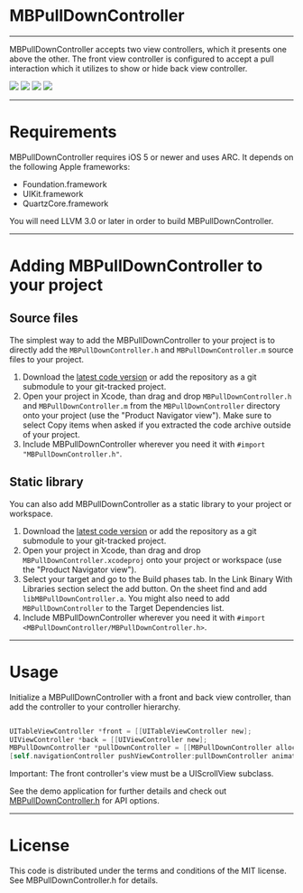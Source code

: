 MBPullDownController
====================
--------------------

MBPullDownController accepts two view controllers, which it presents one above the other. The front view controller is configured to accept a pull interaction which it utilizes to show or hide back view controller. 

[![](https://dl.dropbox.com/u/378729/MBPullDownController/1-thumb.png)](https://dl.dropbox.com/u/378729/MBPullDownController/1.png)
[![](https://dl.dropbox.com/u/378729/MBPullDownController/2-thumb.png)](https://dl.dropbox.com/u/378729/MBPullDownController/2.png)
[![](https://dl.dropbox.com/u/378729/MBPullDownController/3-thumb.png)](https://dl.dropbox.com/u/378729/MBPullDownController/3.png)
[![](https://dl.dropbox.com/u/378729/MBPullDownController/4-thumb.png)](http://vimeo.com/user2382859/mbpulldowncontroller) 

------------
Requirements
============

MBPullDownController requires iOS 5 or newer and uses ARC. It depends on the following Apple frameworks:

* Foundation.framework
* UIKit.framework
* QuartzCore.framework

You will need LLVM 3.0 or later in order to build MBPullDownController. 

-------------------------------------------
Adding MBPullDownController to your project
===========================================

Source files
------------

The simplest way to add the MBPullDownController to your project is to directly add the `MBPullDownController.h` and `MBPullDownController.m` source files to your project.

1. Download the [latest code version](https://github.com/matej/MBPullDownController/archive/master.zip) or add the repository as a git submodule to your git-tracked project. 
2. Open your project in Xcode, than drag and drop `MBPullDownController.h` and `MBPullDownController.m` from the `MBPullDownController` directory onto your project (use the "Product Navigator view"). Make sure to select Copy items when asked if you extracted the code archive outside of your project. 
3. Include MBPullDownController wherever you need it with `#import "MBPullDownController.h"`.

Static library
--------------

You can also add MBPullDownController as a static library to your project or workspace. 

1. Download the [latest code version](https://github.com/matej/MBPullDownController/archive/master.zip) or add the repository as a git submodule to your git-tracked project. 
2. Open your project in Xcode, than drag and drop `MBPullDownController.xcodeproj` onto your project or workspace (use the "Product Navigator view"). 
3. Select your target and go to the Build phases tab. In the Link Binary With Libraries section select the add button. On the sheet find and add `libMBPullDownController.a`. You might also need to add `MBPullDownController` to the Target Dependencies list. 
4. Include MBPullDownController wherever you need it with `#import <MBPullDownController/MBPullDownController.h>`.

-----
Usage
=====

Initialize a MBPullDownController with a front and back view controller, than add the controller to your controller hierarchy.

```objective-c

UITableViewController *front = [[UITableViewController new];
UIViewController *back = [[UIViewController new];
MBPullDownController *pullDownController = [[MBPullDownController alloc] initWithFrontController:front backController:back];
[self.navigationController pushViewController:pullDownController animated:NO];
```

Important: The front controller's view must be a UIScrollView subclass. 

See the demo application for further details and check out [MBPullDownController.h](https://github.com/matej/MBPullDownController/blob/master/MBPullDownController/MBPullDownController.h) for API options.

-------
License
=======

This code is distributed under the terms and conditions of the MIT license. See MBPullDownController.h for details. 
